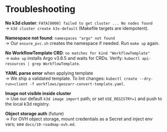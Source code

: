# Troubleshooting

**No k3d cluster**: `FATA[0000] failed to get cluster ... No nodes found`  
→ `k3d cluster create k3s-default` (Makefile targets are idempotent).

**Namespace not found**: `namespaces "argo" not found`  
→ Our `ensure_pvc.sh` creates the namespace if needed. Run `make up` again.

**No WorkflowTemplate CRD**: `no matches for kind "WorkflowTemplate"`  
→ `make up` installs Argo v3.6.5 and waits for CRDs. Verify: `kubectl api-resources | grep WorkflowTemplate`.

**YAML parse error** when applying template  
→ We ship a validated template. To lint changes: `kubectl create --dry-run=client -f workflows/geozarr-convert-template.yaml`.

**Image not visible inside cluster**  
→ Use our default `k3d image import` path; or set `USE_REGISTRY=1` and push to the local k3d registry.

**Object storage auth** (future)  
→ For OVH object storage, mount credentials as a Secret and inject env vars; see `docs/10-roadmap-ovh.md`.
